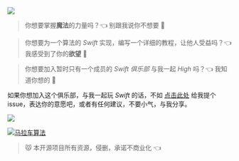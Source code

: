 
![](http://ww2.sinaimg.cn/large/72f96cbagw1f7li86liatj20v408wwfy.jpg)

> 你想要掌握**魔法**的力量吗？👈 别跟我说你不想要 🙅

> 你想要为一个算法的 _Swift_ 实现，编写一个详细的教程，让他人受益吗？👈 我感受到了你的**欲望** 👾　  　

> 你想要加入暂时只有一个成员的 _Swift 俱乐部_ 与我一起 _High_ 吗？👈 我知道你想的 👹

如果你想加入这个俱乐部，与我一起玩 _Swift_ 的话，不如 [点击此处](https://github.com/SwiftClub/SwiftAlgorithms/issues/new) 给我提个 issue，表达你的意愿吧，或者有任何建议，不要小气，与我分享。

![](http://ww1.sinaimg.cn/large/72f96cbagw1f7lhvoeycuj20w801raa4.jpg)

[![马拉车算法](http://ww4.sinaimg.cn/large/72f96cbagw1f7lk64coa0j20rs08wgo8.jpg)](https://github.com/SwiftClub/SwiftAlgorithms/wiki/%E9%A9%AC%E6%8B%89%E8%BD%A6%E7%AE%97%E6%B3%95)

>  😾 本开源项目所有资源，侵删，承诺不商业化 👈 
